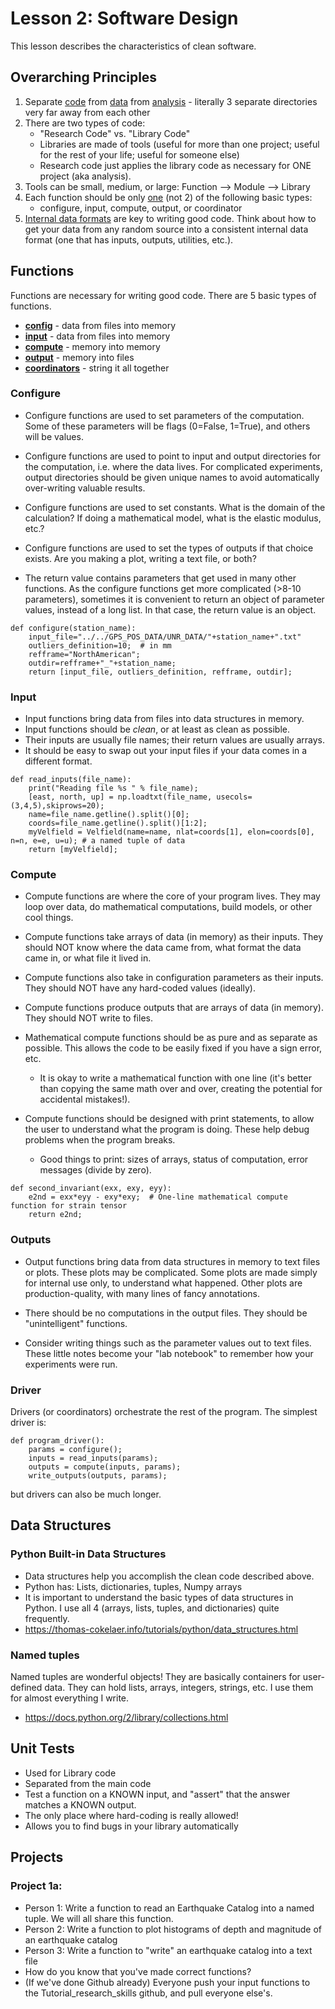 # Lesson 2: Software Design

This lesson describes the characteristics of clean software. 

## Overarching Principles
1. Separate <ins>code</ins> from <ins>data</ins> from <ins>analysis</ins> - literally 3 separate directories very far away from each other
2. There are two types of code:
    * "Research Code" vs. "Library Code"
    * Libraries are made of tools (useful for more than one project; useful for the rest of your life; useful for someone else)
    * Research code just applies the library code as necessary for ONE project (aka analysis).
3. Tools can be small, medium, or large:  Function --> Module --> Library 
4. Each function should be only <ins>one</ins> (not 2) of the following basic types: 
    * configure, input, compute, output, or coordinator 
5. <ins>Internal data formats</ins> are key to writing good code.  Think about how to get your data from any random source into a consistent internal data format (one that has inputs, outputs, utilities, etc.). 

## Functions
Functions are necessary for writing good code.  There are 5 basic types of functions. 
* <ins>**config**</ins> - data from files into memory 
* <ins>**input**</ins> - data from files into memory
* <ins>**compute**</ins> - memory into memory 
* <ins>**output**</ins> - memory into files 
* <ins>**coordinators**</ins> - string it all together


### Configure
* Configure functions are used to set parameters of the computation. Some of these parameters will be flags (0=False, 1=True), and others will be values. 

* Configure functions are used to point to input and output directories for the computation, i.e. where the data lives. For complicated experiments, output directories should be given unique names to avoid automatically over-writing valuable results. 

* Configure functions are used to set constants.  What is the domain of the calculation? If doing a mathematical model, what is the elastic modulus, etc.? 

* Configure functions are used to set the types of outputs if that choice exists. Are you making a plot, writing a text file, or both?  

* The return value contains parameters that get used in many other functions. As the configure functions get more complicated (>8-10 parameters), sometimes it is convenient to return an object of parameter values, instead of a long list. In that case, the return value is an object. 
```
def configure(station_name):	
	input_file="../../GPS_POS_DATA/UNR_DATA/"+station_name+".txt"
	outliers_definition=10;  # in mm 
	refframe="NorthAmerican";
	outdir=refframe+"_"+station_name;
	return [input_file, outliers_definition, refframe, outdir];
```


### Input
* Input functions bring data from files into data structures in memory.  
* Input functions should be *clean*, or at least as clean as possible.  
* Their inputs are usually file names; their return values are usually arrays. 
* It should be easy to swap out your input files if your data comes in a different format. 
```
def read_inputs(file_name):	
    print("Reading file %s " % file_name);
    [east, north, up] = np.loadtxt(file_name, usecols=(3,4,5),skiprows=20);
    name=file_name.getline().split()[0];
    coords=file_name.getline().split()[1:2];
    myVelfield = Velfield(name=name, nlat=coords[1], elon=coords[0], n=n, e=e, u=u); # a named tuple of data
    return [myVelfield];
```




### Compute
* Compute functions are where the core of your program lives. They may loop over data, do mathematical computations, build models, or other cool things.  

* Compute functions take arrays of data (in memory) as their inputs. They should NOT know where the data came from, what format the data came in, or what file it lived in.  

* Compute functions also take in configuration parameters as their inputs. They should NOT have any hard-coded values (ideally). 

* Compute functions produce outputs that are arrays of data (in memory). They should NOT write to files. 

* Mathematical compute functions should be as pure and as separate as possible.  This allows the code to be easily fixed if you have a sign error, etc. 
  * It is okay to write a mathematical function with one line (it's better than copying the same math over and over, creating the potential for accidental mistakes!).  

* Compute functions should be designed with print statements, to allow the user to understand what the program is doing. These help debug problems when the program breaks. 
  * Good things to print: sizes of arrays, status of computation, error messages (divide by zero). 
```
def second_invariant(exx, exy, eyy):
	e2nd = exx*eyy - exy*exy;  # One-line mathematical compute function for strain tensor 
	return e2nd;
```



### Outputs
* Output functions bring data from data structures in memory to text files or plots. These plots may be complicated. Some plots are made simply for internal use only, to understand what happened. Other plots are production-quality, with many lines of fancy annotations. 

* There should be no computations in the output files.  They should be "unintelligent" functions. 

* Consider writing things such as the parameter values out to text files. These little notes become your "lab notebook" to remember how your experiments were run. 


### Driver

Drivers (or coordinators) orchestrate the rest of the program.  The simplest driver is: 
```
def program_driver():
	params = configure();
	inputs = read_inputs(params);
	outputs = compute(inputs, params);
	write_outputs(outputs, params);
```
but drivers can also be much longer. 


## Data Structures
### Python Built-in Data Structures
* Data structures help you accomplish the clean code described above. 
* Python has: Lists, dictionaries, tuples, Numpy arrays
* It is important to understand the basic types of data structures in Python.  I use all 4 (arrays, lists, tuples, and dictionaries) quite frequently. 
* https://thomas-cokelaer.info/tutorials/python/data_structures.html

### Named tuples
Named tuples are wonderful objects!  They are basically containers for user-defined data. They can hold lists, arrays, integers, strings, etc.  I use them for almost everything I write.  
* https://docs.python.org/2/library/collections.html

## Unit Tests
* Used for Library code
* Separated from the main code
* Test a function on a KNOWN input, and "assert" that the answer matches a KNOWN output.
* The only place where hard-coding is really allowed!
* Allows you to find bugs in your library automatically 

## Projects

### Project 1a: 
* Person 1: Write a function to read an Earthquake Catalog into a named tuple. We will all share this function.
* Person 2: Write a function to plot histograms of depth and magnitude of an earthquake catalog
* Person 3: Write a function to "write" an earthquake catalog into a text file   
* How do you know that you've made correct functions? 
* (If we've done Github already) Everyone push your input functions to the Tutorial_research_skills github, and pull everyone else's. 
